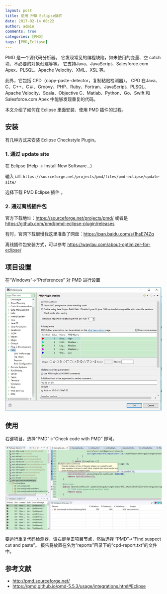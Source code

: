 ```yaml
---
layout: post
title: 使用 PMD Eclipse插件
date: 2017-02-14 00:22
author: admin
comments: true
categories: [PMD]
tags: [PMD,Eclipse]
---
```


PMD 是一个源代码分析器。 它发现常见的编程缺陷，如未使用的变量、空 catch 块、不必要的对象创建等等。 它支持Java、JavaScript、Salesforce.com Apex、PLSQL、Apache Velocity、XML、XSL 等。

此外，它包括 CPD（copy-paste-detector，复制粘贴检测器）。 CPD 在Java、C、C++、C＃、Groovy、PHP、Ruby、Fortran、JavaScript、PLSQL、Apache Velocity、Scala、Objective C、Matlab、Python、Go、Swift 和 Salesforce.com Apex 中能够发现重复的代码。

本文介绍了如何在 Eclipse 里面安装、使用  PMD 插件的过程。

<!-- more -->

## 安装

有几种方式来安装 Eclipse Checkstyle Plugin。

### 1. 通过  update site

在 Eclipse (Help -> Install New Software...)

输入 url: `https://sourceforge.net/projects/pmd/files/pmd-eclipse/update-site/`
 

选择下载  PMD Eclipse 插件 。

### 2. 通过离线插件包



官方下载地址：https://sourceforge.net/projects/pmd/
或者是 https://github.com/pmd/pmd-eclipse-plugin/releases

有时，官网下载很慢我这里准备了网盘：https://pan.baidu.com/s/1hsE74Zq

离线插件包安装方式，可以参考 https://waylau.com/about-optimizer-for-eclipse/

## 项目设置

在“Windows”->“Preferences” 对 PMD 进行设置
 
![](../images/post/20170214-pmd-setting.jpg)

## 使用

右键项目，选择“PMD”->“Check code with PMD” 即可。

![](../images/post/20170214-pmd-checked.jpg)

要运行重复代码检测器，请右键单击项目节点，然后选择 “PMD”->“Find suspect cut and paste”。 报告将放置在名为“reports”目录下的“cpd-report.txt”的文件中。
 
 
 
## 参考文献

* http://pmd.sourceforge.net/
* https://pmd.github.io/pmd-5.5.3/usage/integrations.html#Eclipse
